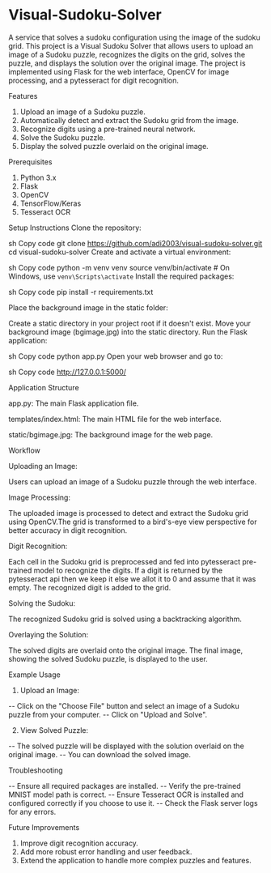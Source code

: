 # Visual-Sudoku-Solver
A service that solves a sudoku configuration using the image of the sudoku grid.
This project is a Visual Sudoku Solver that allows users to upload an image of a Sudoku puzzle, recognizes the digits on the grid, solves the puzzle, and displays the solution over the original image. The project is implemented using Flask for the web interface, OpenCV for image processing, and a pytesseract for digit recognition.

Features
1. Upload an image of a Sudoku puzzle.
2. Automatically detect and extract the Sudoku grid from the image.
3. Recognize digits using a pre-trained neural network.
4. Solve the Sudoku puzzle.
5. Display the solved puzzle overlaid on the original image.

Prerequisites
1. Python 3.x
2. Flask
3. OpenCV
5. TensorFlow/Keras
6. Tesseract OCR

Setup Instructions
Clone the repository:

sh
Copy code
git clone https://github.com/adi2003/visual-sudoku-solver.git
cd visual-sudoku-solver
Create and activate a virtual environment:

sh
Copy code
python -m venv venv
source venv/bin/activate   # On Windows, use `venv\Scripts\activate`
Install the required packages:

sh
Copy code
pip install -r requirements.txt

Place the background image in the static folder:

Create a static directory in your project root if it doesn't exist.
Move your background image (bgimage.jpg) into the static directory.
Run the Flask application:

sh
Copy code
python app.py
Open your web browser and go to:

sh
Copy code
http://127.0.0.1:5000/

Application Structure

app.py: The main Flask application file.

templates/index.html: The main HTML file for the web interface.

static/bgimage.jpg: The background image for the web page.

Workflow

Uploading an Image:

Users can upload an image of a Sudoku puzzle through the web interface.

Image Processing:

The uploaded image is processed to detect and extract the Sudoku grid using OpenCV.The grid is transformed to a bird's-eye view perspective for better accuracy in digit recognition.

Digit Recognition:

Each cell in the Sudoku grid is preprocessed and fed into pytesseract pre-trained model to recognize the digits. If a digit is returned by the pytesseract api then we keep it else we allot it to 0 and assume that it was empty. The recognized digit is added to the grid.

Solving the Sudoku:

The recognized Sudoku grid is solved using a backtracking algorithm.

Overlaying the Solution:

The solved digits are overlaid onto the original image.
The final image, showing the solved Sudoku puzzle, is displayed to the user.

Example Usage

1. Upload an Image:

 -- Click on the "Choose File" button and select an image of a Sudoku puzzle from your computer.
 -- Click on "Upload and Solve".
 
2. View Solved Puzzle:

 -- The solved puzzle will be displayed with the solution overlaid on the original image.
 -- You can download the solved image.

Troubleshooting

-- Ensure all required packages are installed.
-- Verify the pre-trained MNIST model path is correct.
-- Ensure Tesseract OCR is installed and configured correctly if you choose to use it.
-- Check the Flask server logs for any errors.

Future Improvements
1. Improve digit recognition accuracy.
2. Add more robust error handling and user feedback.
3. Extend the application to handle more complex puzzles and features.
   
